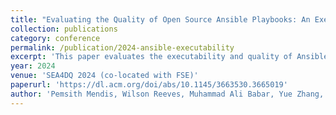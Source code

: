 ```yaml
---
title: "Evaluating the Quality of Open Source Ansible Playbooks: An Executability Perspective"
collection: publications
category: conference
permalink: /publication/2024-ansible-executability
excerpt: 'This paper evaluates the executability and quality of Ansible playbooks in open-source repositories.'
year: 2024
venue: 'SEA4DQ 2024 (co-located with FSE)'
paperurl: 'https://dl.acm.org/doi/abs/10.1145/3663530.3665019'
author: 'Pemsith Mendis, Wilson Reeves, Muhammad Ali Babar, Yue Zhang, and Akond Rahman. (2024). '
---
```

